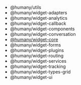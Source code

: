 - @humany/utils
- @humany/widget-adapters
- @humany/widget-analytics
- @humany/widget-callback
- @humany/widget-components
- @humany/widget-conversation
- [@humany/widget-core](/modules/@humany/widget-core)
- @humany/widget-forms
- @humany/widget-plugins
- @humany/widget-routing
- @humany/widget-services
- @humany/widget-tracking
- @humany/widget-types-grid
- @humany/widget-ui